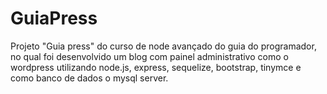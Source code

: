 # GuiaPress

Projeto "Guia press" do curso de node avançado do guia do programador, no qual foi desenvolvido um blog com painel administrativo como o wordpress utilizando node.js, express, sequelize, bootstrap, tinymce e como banco de dados o mysql server.


